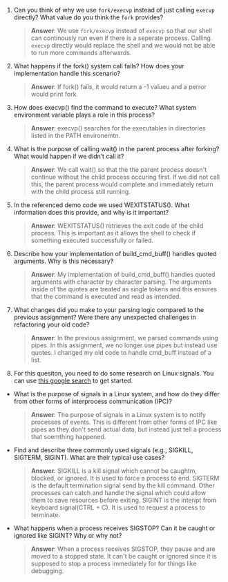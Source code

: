 1. Can you think of why we use `fork/execvp` instead of just calling `execvp` directly? What value do you think the `fork` provides?

    > **Answer**:  We use `fork/execvp` instead of `execvp` so that our shell can continously run even if there is a seperate process. Calling `execvp` directly would replace the shell and we would not be able to run more commands afterwards.

2. What happens if the fork() system call fails? How does your implementation handle this scenario?

    > **Answer**:  If fork() fails, it would return a -1 valueu and a perror would print fork. 

3. How does execvp() find the command to execute? What system environment variable plays a role in this process?

    > **Answer**:  execvp() searches for the executables in directories listed in the PATH environemtn.

4. What is the purpose of calling wait() in the parent process after forking? What would happen if we didn’t call it?

    > **Answer**:  We call wait() so that the the parent process doesn't continue without the child process occuring first. If we did not call this, the parent process would complete and immediately return with the child process still running.

5. In the referenced demo code we used WEXITSTATUS(). What information does this provide, and why is it important?

    > **Answer**:  WEXITSTATUS() retrieves the exit code of the child process. This is important as it allows the shell to check if something executed successfully or failed.

6. Describe how your implementation of build_cmd_buff() handles quoted arguments. Why is this necessary?

    > **Answer**:  My implementation of build_cmd_buff() handles quoted arguments with character by character parsing. The arguments inside of the quotes are treated as single tokens and this ensures that the command is executed and read as intended.

7. What changes did you make to your parsing logic compared to the previous assignment? Were there any unexpected challenges in refactoring your old code?

    > **Answer**:  In the previous assignment, we parsed commands using pipes. In this assignment, we no longer use pipes but instead use quotes. I changed my old code to handle cmd_buff instead of a list.

8. For this quesiton, you need to do some research on Linux signals. You can use [this google search](https://www.google.com/search?q=Linux+signals+overview+site%3Aman7.org+OR+site%3Alinux.die.net+OR+site%3Atldp.org&oq=Linux+signals+overview+site%3Aman7.org+OR+site%3Alinux.die.net+OR+site%3Atldp.org&gs_lcrp=EgZjaHJvbWUyBggAEEUYOdIBBzc2MGowajeoAgCwAgA&sourceid=chrome&ie=UTF-8) to get started.

- What is the purpose of signals in a Linux system, and how do they differ from other forms of interprocess communication (IPC)?

    > **Answer**:  The purpose of signals in a Linux system is to notify processes of events. This is different from other forms of IPC like pipes as they don't send actual data, but instead just tell a process that soemthing happened.

- Find and describe three commonly used signals (e.g., SIGKILL, SIGTERM, SIGINT). What are their typical use cases?

    > **Answer**:  SIGKILL is a kill signal which cannot be caughtm, blocked, or ignored. It is used to force a process to end. SIGTERM is the default termination signal send by the kill command. Other processes can catch and handle the signal which could allow them to save resources before exiting. SIGINT is the inteript from keyboard signal(CTRL + C). It is used to request a process to terminate.

- What happens when a process receives SIGSTOP? Can it be caught or ignored like SIGINT? Why or why not?

    > **Answer**:  When a process receives SIGSTOP, they pause and are moved to a stopped state. It can't be caught or ignored since it is supposed to stop a process immediately for for things like debugging.